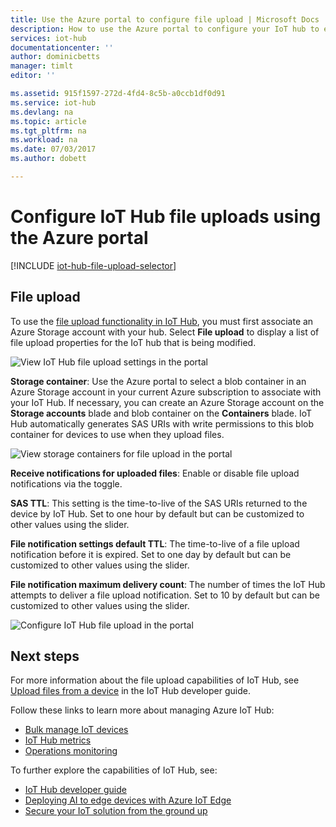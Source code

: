 ```yaml
---
title: Use the Azure portal to configure file upload | Microsoft Docs
description: How to use the Azure portal to configure your IoT hub to enable file uploads from connected devices. Includes information about configuring the destination Azure storage account.
services: iot-hub
documentationcenter: ''
author: dominicbetts
manager: timlt
editor: ''

ms.assetid: 915f1597-272d-4fd4-8c5b-a0ccb1df0d91
ms.service: iot-hub
ms.devlang: na
ms.topic: article
ms.tgt_pltfrm: na
ms.workload: na
ms.date: 07/03/2017
ms.author: dobett

---
```

# Configure IoT Hub file uploads using the Azure portal

[!INCLUDE [iot-hub-file-upload-selector](../../includes/iot-hub-file-upload-selector.md)]

## File upload

To use the [file upload functionality in IoT Hub][lnk-upload], you must first associate an Azure Storage account with your hub. Select **File upload** to display a list of file upload properties for the IoT hub that is being modified.

![View IoT Hub file upload settings in the portal][13]

**Storage container**: Use the Azure portal to select a blob container in an Azure Storage account in your current Azure subscription to associate with your IoT Hub. If necessary, you can create an Azure Storage account on the **Storage accounts** blade and blob container on the **Containers** blade. IoT Hub automatically generates SAS URIs with write permissions to this blob container for devices to use when they upload files.

![View storage containers for file upload in the portal][14]

**Receive notifications for uploaded files**: Enable or disable file upload notifications via the toggle.

**SAS TTL**: This setting is the time-to-live of the SAS URIs returned to the device by IoT Hub. Set to one hour by default but can be customized to other values using the slider.

**File notification settings default TTL**: The time-to-live of a file upload notification before it is expired. Set to one day by default but can be customized to other values using the slider.

**File notification maximum delivery count**: The number of times the IoT Hub attempts to deliver a file upload notification. Set to 10 by default but can be customized to other values using the slider.

![Configure IoT Hub file upload in the portal][15]

## Next steps

For more information about the file upload capabilities of IoT Hub, see [Upload files from a device][lnk-upload] in the IoT Hub developer guide.

Follow these links to learn more about managing Azure IoT Hub:

* [Bulk manage IoT devices][lnk-bulk]
* [IoT Hub metrics][lnk-metrics]
* [Operations monitoring][lnk-monitor]

To further explore the capabilities of IoT Hub, see:

* [IoT Hub developer guide][lnk-devguide]
* [Deploying AI to edge devices with Azure IoT Edge][lnk-iotedge]
* [Secure your IoT solution from the ground up][lnk-securing]

[13]: ./media/iot-hub-configure-file-upload/file-upload-settings.png
[14]: ./media/iot-hub-configure-file-upload/file-upload-container-selection.png
[15]: ./media/iot-hub-configure-file-upload/file-upload-selected-container.png

[lnk-upload]: iot-hub-devguide-file-upload.md

[lnk-bulk]: iot-hub-bulk-identity-mgmt.md
[lnk-metrics]: iot-hub-metrics.md
[lnk-monitor]: iot-hub-operations-monitoring.md

[lnk-devguide]: iot-hub-devguide.md
[lnk-iotedge]: ../iot-edge/tutorial-simulate-device-linux.md
[lnk-securing]: iot-hub-security-ground-up.md
